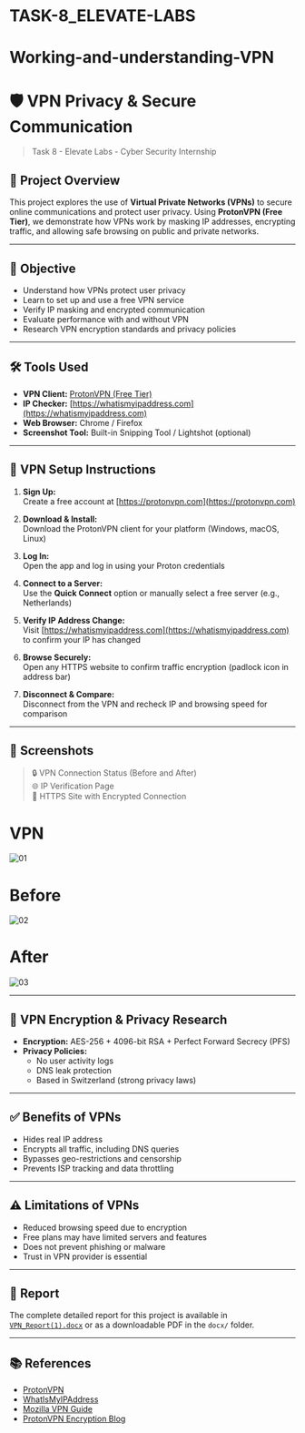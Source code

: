 # TASK-8_ELEVATE-LABS
# Working-and-understanding-VPN
# 🛡️ VPN Privacy & Secure Communication

> Task 8 - Elevate Labs - Cyber Security Internship

## 📘 Project Overview

This project explores the use of **Virtual Private Networks (VPNs)** to secure online communications and protect user privacy. Using **ProtonVPN (Free Tier)**, we demonstrate how VPNs work by masking IP addresses, encrypting traffic, and allowing safe browsing on public and private networks.

---

## 🎯 Objective

- Understand how VPNs protect user privacy
- Learn to set up and use a free VPN service
- Verify IP masking and encrypted communication
- Evaluate performance with and without VPN
- Research VPN encryption standards and privacy policies

---

## 🛠️ Tools Used

- **VPN Client:** [ProtonVPN (Free Tier)](https://protonvpn.com)
- **IP Checker:** [https://whatismyipaddress.com](https://whatismyipaddress.com)
- **Web Browser:** Chrome / Firefox
- **Screenshot Tool:** Built-in Snipping Tool / Lightshot (optional)

---

## 🔌 VPN Setup Instructions

1. **Sign Up:**  
   Create a free account at [https://protonvpn.com](https://protonvpn.com)

2. **Download & Install:**  
   Download the ProtonVPN client for your platform (Windows, macOS, Linux)

3. **Log In:**  
   Open the app and log in using your Proton credentials

4. **Connect to a Server:**  
   Use the **Quick Connect** option or manually select a free server (e.g., Netherlands)

5. **Verify IP Address Change:**  
   Visit [https://whatismyipaddress.com](https://whatismyipaddress.com) to confirm your IP has changed

6. **Browse Securely:**  
   Open any HTTPS website to confirm traffic encryption (padlock icon in address bar)

7. **Disconnect & Compare:**  
   Disconnect from the VPN and recheck IP and browsing speed for comparison

---

## 📸 Screenshots

> 🔒 VPN Connection Status (Before and After)  
> 🌐 IP Verification Page  
> 🔐 HTTPS Site with Encrypted Connection

# VPN
![01](https://github.com/user-attachments/assets/5288d8f6-a141-4cec-a4f4-80450df7659a)

# Before
![02](https://github.com/user-attachments/assets/230ab678-59ff-4c55-ae70-7e584184ec7c)


# After
![03](https://github.com/user-attachments/assets/a3aaa320-f224-48f4-ae12-87edaf643dc9)


---

## 🔬 VPN Encryption & Privacy Research

- **Encryption:** AES-256 + 4096-bit RSA + Perfect Forward Secrecy (PFS)
- **Privacy Policies:**
  - No user activity logs
  - DNS leak protection
  - Based in Switzerland (strong privacy laws)

---

## ✅ Benefits of VPNs

- Hides real IP address
- Encrypts all traffic, including DNS queries
- Bypasses geo-restrictions and censorship
- Prevents ISP tracking and data throttling

---

## ⚠️ Limitations of VPNs

- Reduced browsing speed due to encryption
- Free plans may have limited servers and features
- Does not prevent phishing or malware
- Trust in VPN provider is essential

---

## 📄 Report

The complete detailed report for this project is available in [`VPN_Report(1).docx`](VPN_Report(1).docx) or as a downloadable PDF in the `docx/` folder.

---

## 📚 References

- [ProtonVPN](https://protonvpn.com)
- [WhatIsMyIPAddress](https://whatismyipaddress.com)
- [Mozilla VPN Guide](https://mozilla.org/en-US/products/vpn/what-is-a-vpn/)
- [ProtonVPN Encryption Blog](https://protonvpn.com/blog/vpn-encryption/)


